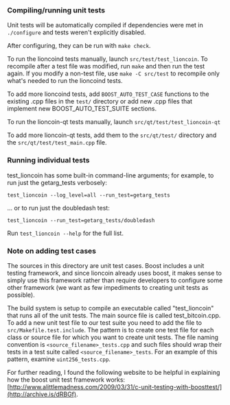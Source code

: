 ### Compiling/running unit tests

Unit tests will be automatically compiled if dependencies were met in `./configure`
and tests weren't explicitly disabled.

After configuring, they can be run with `make check`.

To run the lioncoind tests manually, launch `src/test/test_lioncoin`. To recompile
after a test file was modified, run `make` and then run the test again. If you
modify a non-test file, use `make -C src/test` to recompile only what's needed
to run the lioncoind tests.

To add more lioncoind tests, add `BOOST_AUTO_TEST_CASE` functions to the existing
.cpp files in the `test/` directory or add new .cpp files that
implement new BOOST_AUTO_TEST_SUITE sections.

To run the lioncoin-qt tests manually, launch `src/qt/test/test_lioncoin-qt`

To add more lioncoin-qt tests, add them to the `src/qt/test/` directory and
the `src/qt/test/test_main.cpp` file.

### Running individual tests

test_lioncoin has some built-in command-line arguments; for
example, to run just the getarg_tests verbosely:

    test_lioncoin --log_level=all --run_test=getarg_tests

... or to run just the doubledash test:

    test_lioncoin --run_test=getarg_tests/doubledash

Run `test_lioncoin --help` for the full list.

### Note on adding test cases

The sources in this directory are unit test cases.  Boost includes a
unit testing framework, and since lioncoin already uses boost, it makes
sense to simply use this framework rather than require developers to
configure some other framework (we want as few impediments to creating
unit tests as possible).

The build system is setup to compile an executable called "test_lioncoin"
that runs all of the unit tests.  The main source file is called
test_bitcoin.cpp. To add a new unit test file to our test suite you need
to add the file to `src/Makefile.test.include`. The pattern is to create
one test file for each class or source file for which you want to create
unit tests.  The file naming convention is `<source_filename>_tests.cpp`
and such files should wrap their tests in a test suite
called `<source_filename>_tests`. For an example of this pattern,
examine `uint256_tests.cpp`.

For further reading, I found the following website to be helpful in
explaining how the boost unit test framework works:
[http://www.alittlemadness.com/2009/03/31/c-unit-testing-with-boosttest/](http://archive.is/dRBGf).
